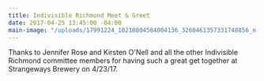 ```yaml
---
title: Indivisible Richmond Meet & Greet
date: 2017-04-25 13:45:00 -04:00
main-image: "/uploads/17991224_10210804584004136_3260461357331748856_n.jpg"
---
```


Thanks to Jennifer Rose and Kirsten O'Nell and all the other Indivisible Richmond committee members for having such a great get together at Strangeways Brewery on 4/23/17.